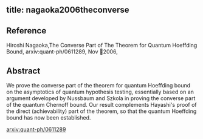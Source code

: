 title: nagaoka2006theconverse
---


## Reference

Hiroshi Nagaoka,The Converse Part of The Theorem for Quantum Hoeffding Bound, arxiv:quant-ph/0611289, Nov 2006,

## Abstract 
  We prove the converse part of the theorem for quantum Hoeffding bound on the
asymptotics of quantum hypothesis testing, essentially based on an argument
developed by Nussbaum and Szkola in proving the converse part of the quantum
Chernoff bound. Our result complements Hayashi's proof of the direct
(achievability) part of the theorem, so that the quantum Hoeffding bound has
now been established.

    

[arxiv:quant-ph/0611289](https://arxiv.org/abs/quant-ph/0611289)
